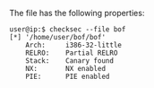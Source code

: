 The file has the following properties:
```
user@ip:$ checksec --file bof
[*] '/home/user/bof/bof'
    Arch:     i386-32-little
    RELRO:    Partial RELRO
    Stack:    Canary found
    NX:       NX enabled
    PIE:      PIE enabled
```
